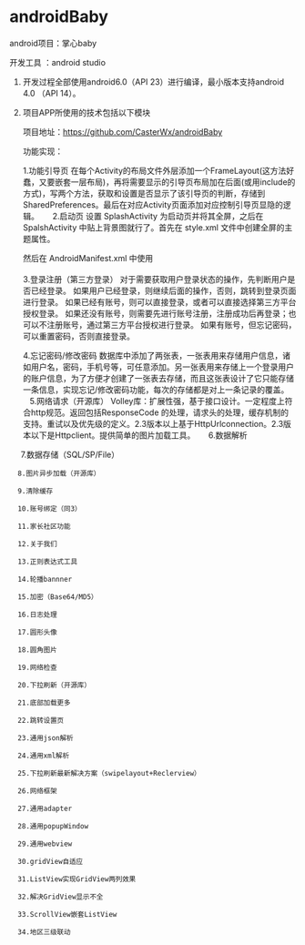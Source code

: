 # androidBaby

android项目：掌心baby

开发工具 ：android studio

1. 开发过程全部使用android6.0（API 23）进行编译，最小版本支持android 4.0 （API 14）。

2. 项目APP所使用的技术包括以下模块		

    项目地址：https://github.com/CasterWx/androidBaby

    功能实现：
      
      1.功能引导页
	在每个Activity的布局文件外层添加一个FrameLayout(这方法好蠢，又要嵌套一层布局)，再将需要显示的引导页布局加在后面(或用include的方式)，写两个方法，获取和设置是否显示了该引导页的判断，存储到SharedPreferences。最后在对应Activity页面添加对应控制引导页显隐的逻辑。
      2.启动页
	设置 SplashActivity 为启动页并将其全屏，之后在 SpalshActivity 中贴上背景图就行了。首先在 style.xml 文件中创建全屏的主题属性。

	<style name="AppTheme.NoActionBar">			
		<item name="windowActionBar">false</item>	
		<item name="windowNoTitle">true</item>
	</style>

	<style name="AppTheme.Full" parent="AppTheme.NoActionBar">
		<item name="android:windowFullscreen">true</item>
	</style>
	然后在 AndroidManifest.xml 中使用
	<activity android:name=".SplashActivity" android:theme="@style/AppTheme.Full">
		<intent-filter>								
			<action android:name="android.intent.action.MAIN" />
			<category android:name="android.intent.category.LAUNCHER" />	
		</intent-filter>
	</activity> 
      3.登录注册（第三方登录）
	对于需要获取用户登录状态的操作，先判断用户是否已经登录。
	如果用户已经登录，则继续后面的操作，否则，跳转到登录页面进行登录。
	如果已经有账号，则可以直接登录，或者可以直接选择第三方平台授权登录。
	如果还没有账号，则需要先进行账号注册，注册成功后再登录；也可以不注册账号，通过第三方平台授权进行登录。
	如果有账号，但忘记密码，可以重置密码，否则直接登录。

      4.忘记密码/修改密码
	数据库中添加了两张表，一张表用来存储用户信息，诸如用户名，密码，手机号等，可任意添加。另一张表用来存储上一个登录用户的账户信息，为了方便才创建了一张表去存储，而且这张表设计了它只能存储一条信息，实现忘记/修改密码功能，每次的存储都是对上一条记录的覆盖。
      5.网络请求（开源库）
	Volley库：扩展性强，基于接口设计。一定程度上符合http规范。返回包括ResponseCode 的处理，请求头的处理，缓存机制的支持。重试以及优先级的定义。2.3版本以上基于HttpUrlconnection。2.3版本以下是Httpclient。提供简单的图片加载工具。
      6.数据解析
											
      7.数据存储（SQL/SP/File）

      8.图片异步加载（开源库）

      9.清除缓存

      10.账号绑定（同3）

      11.家长社区功能

      12.关于我们

      13.正则表达式工具

      14.轮播bannner

      15.加密（Base64/MD5）

      16.日志处理

      17.圆形头像

      18.圆角图片

      19.网络检查

      20.下拉刷新（开源库）

      21.底部加载更多

      22.跳转设置页

      23.通用json解析

      24.通用xml解析

      25.下拉刷新最新解决方案（swipelayout+Reclerview）

      26.网络框架

      27.通用adapter

      28.通用popupWindow

      29.通用webview

      30.gridView自适应

      31.ListView实现GridView两列效果

      32.解决GridView显示不全

      33.ScrollView嵌套ListView

      34.地区三级联动
